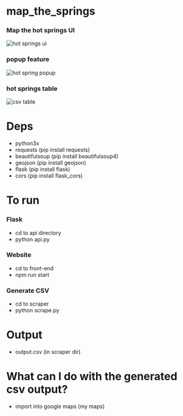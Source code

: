 # map_the_springs
### Map the hot springs UI
![hot springs ui](https://i.ibb.co/WvH7jSZ/hotspring.jpg)

### popup feature
![hot spring popup](
https://i.gyazo.com/34f640b3535a0945bff91b03b7d783eb.jpg)

### hot springs table
![csv table](
https://i.gyazo.com/7f4534d918b1654f4dd6ed4de162fede.png)

# Deps
* python3x
* requests (pip install requests)
* beautifulsoup (pip install beautifulsoup4)
* geojson (pip install geojson)
* flask (pip install flask)
* cors (pip install flask_cors)

# To run

### Flask
* cd to api directory
* python api.py

### Website
* cd to front-end
* npm run start

### Generate CSV
* cd to scraper
* python scrape.py

# Output
* output.csv (in scraper dir)

# What can I do with the generated csv output?
* import into google maps (my maps)
